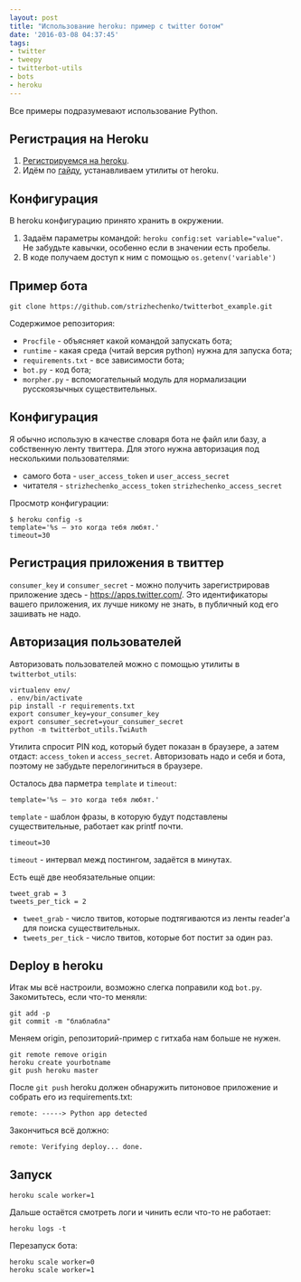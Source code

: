 ```yaml
---
layout: post
title: "Использование heroku: пример с twitter ботом"
date: '2016-03-08 04:37:45'
tags:
- twitter
- tweepy
- twitterbot-utils
- bots
- heroku
---
```


Все примеры подразумевают использование Python.

## Регистрация на Heroku

1. [Регистрируемся на heroku](http://heroku.com/).
2. Идём по [гайду](https://devcenter.heroku.com/articles/getting-started-with-python#introduction), устанавливаем утилиты от heroku.

## Конфигурация

В heroku конфигурацию принято хранить в окружении.

1. Задаём параметры командой: `heroku config:set variable="value"`. Не забудьте кавычки, особенно если в значении есть пробелы.
2. В коде получаем доступ к ним с помощью `os.getenv('variable')`

## Пример бота

``` shell
git clone https://github.com/strizhechenko/twitterbot_example.git
```

Содержимое репозитория:

- `Procfile` - объясняет какой командой запускать бота;
- `runtime` - какая среда (читай версия python) нужна для запуска бота;
- `requirements.txt` - все зависимости бота;
- `bot.py` - код бота;
- `morpher.py` - вспомогательный модуль для нормализации русскоязычных существительных.

## Конфигурация

Я обычно использую в качестве словаря бота не файл или базу, а собственную ленту твиттера. Для этого нужна авторизация под несколькими пользователями:

* самого бота - `user_access_token` и `user_access_secret`
* читателя - `strizhechenko_access_token` `strizhechenko_access_secret`

Просмотр конфигурации:

``` shell
$ heroku config -s
template='%s – это когда тебя любят.'
timeout=30
```

## Регистрация приложения в твиттер

`consumer_key` и `consumer_secret` - можно получить зарегистрировав приложение здесь - https://apps.twitter.com/. Это идентификаторы вашего приложения, их лучше никому не знать, в публичный код его зашивать не надо.

## Авторизация пользователей

Авторизовать пользователей можно с помощью утилиты в `twitterbot_utils`:

``` shell
virtualenv env/
. env/bin/activate
pip install -r requirements.txt
export consumer_key=your_consumer_key
export consumer_secret=your_consumer_secret
python -m twitterbot_utils.TwiAuth
```

Утилита спросит PIN код, который будет показан в браузере, а затем отдаст: `access_token` и `access_secret`. Авторизовать надо и себя и бота, поэтому не забудьте перелогиниться в браузере.

Осталось два парметра  `template` и `timeout`:

``` shell
template='%s – это когда тебя любят.'
```

`template` - шаблон фразы, в которую будут подставлены существительные, работает как printf почти.

``` shell
timeout=30
```

`timeout` - интервал межд постингом, задаётся в минутах.

Есть ещё две необязательные опции:

``` shell
tweet_grab = 3
tweets_per_tick = 2
```

* `tweet_grab` - число твитов, которые подтягиваются из ленты reader'а для поиска существительных.
* `tweets_per_tick` - число твитов, которые бот постит за один раз.

## Deploy в heroku

Итак мы всё настроили, возможно слегка поправили код `bot.py`. Закомитьтесь, если что-то меняли:

``` shell
git add -p
git commit -m "блаблабла"
```

Меняем origin, репозиторий-пример с гитхаба нам больше не нужен.

```
git remote remove origin
heroku create yourbotname
git push heroku master
```

После `git push` heroku должен обнаружить питоновое приложение и собрать его из requirements.txt:

```
remote: -----> Python app detected
```

Закончиться всё должно:

```
remote: Verifying deploy... done.
```

## Запуск

``` shell
heroku scale worker=1
```

Дальше остаётся смотреть логи и чинить если что-то не работает:

``` shell
heroku logs -t
```

Перезапуск бота:

``` shell
heroku scale worker=0
heroku scale worker=1
```
